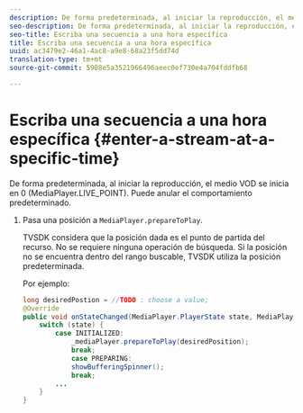 ```yaml
---
description: De forma predeterminada, al iniciar la reproducción, el medio VOD se inicia en 0 (MediaPlayer.LIVE_POINT). Puede anular el comportamiento predeterminado.
seo-description: De forma predeterminada, al iniciar la reproducción, el medio VOD se inicia en 0 (MediaPlayer.LIVE_POINT). Puede anular el comportamiento predeterminado.
seo-title: Escriba una secuencia a una hora específica
title: Escriba una secuencia a una hora específica
uuid: ac3479e2-46a1-4ac8-a9e8-68a23f5dd74d
translation-type: tm+mt
source-git-commit: 5908e5a3521966496aeec0ef730e4a704fddfb68

---
```



# Escriba una secuencia a una hora específica {#enter-a-stream-at-a-specific-time}

De forma predeterminada, al iniciar la reproducción, el medio VOD se inicia en 0 (MediaPlayer.LIVE_POINT). Puede anular el comportamiento predeterminado.

1. Pasa una posición a `MediaPlayer.prepareToPlay`.

   TVSDK considera que la posición dada es el punto de partida del recurso. No se requiere ninguna operación de búsqueda. Si la posición no se encuentra dentro del rango buscable, TVSDK utiliza la posición predeterminada.

   Por ejemplo:

   ```java
   long desiredPostion = //TODO : choose a value; 
   @Override 
   public void onStateChanged(MediaPlayer.PlayerState state, MediaPlayerNotification notification) { 
       switch (state) { 
           case INITIALIZED: 
               _mediaPlayer.prepareToPlay(desiredPosition); 
               break; 
               case PREPARING: 
               showBufferingSpinner(); 
               break; 
           ... 
       } 
   } 
   ```

